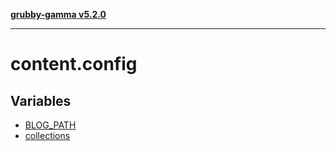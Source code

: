 [**grubby-gamma v5.2.0**](../README.md)

***

# content.config

## Variables

- [BLOG\_PATH](variables/BLOG_PATH.md)
- [collections](variables/collections.md)
